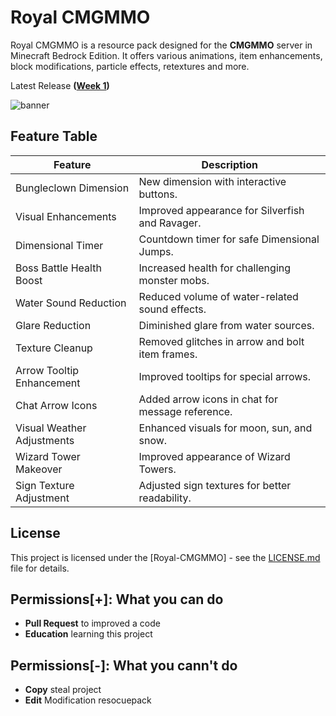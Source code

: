 # Royal CMGMMO
Royal CMGMMO is a resource pack designed for the **CMGMMO** server in Minecraft Bedrock Edition. It offers various animations, item enhancements, block modifications, particle effects, retextures and more.

Latest Release **([Week 1](../../releases/tag/week_1))**

![banner](https://github.com/lnwAitJi/Royal-CMGMMO/assets/100911929/c5cf90b7-8c46-4da3-a5b1-8647eb557de5)

## Feature Table

| Feature                     | Description                                           |
|-----------------------------|-------------------------------------------------------|
| Bungleclown Dimension       | New dimension with interactive buttons.               |
| Visual Enhancements         | Improved appearance for Silverfish and Ravager.       |
| Dimensional Timer           | Countdown timer for safe Dimensional Jumps.           |
| Boss Battle Health Boost    | Increased health for challenging monster mobs.        |
| Water Sound Reduction       | Reduced volume of water-related sound effects.        |
| Glare Reduction             | Diminished glare from water sources.                  |
| Texture Cleanup             | Removed glitches in arrow and bolt item frames.       |
| Arrow Tooltip Enhancement   | Improved tooltips for special arrows.                 |
| Chat Arrow Icons            | Added arrow icons in chat for message reference.      |
| Visual Weather Adjustments  | Enhanced visuals for moon, sun, and snow.             |
| Wizard Tower Makeover       | Improved appearance of Wizard Towers.                 |
| Sign Texture Adjustment     | Adjusted sign textures for better readability.        |

## License

This project is licensed under the [Royal-CMGMMO] - see the [LICENSE.md](LICENSE.md) file for details.

## Permissions[+]: What you can do
- **Pull Request** to improved a code
- **Education** learning this project

## Permissions[-]: What you cann't do
- **Copy** steal project
- **Edit** Modification resocuepack
